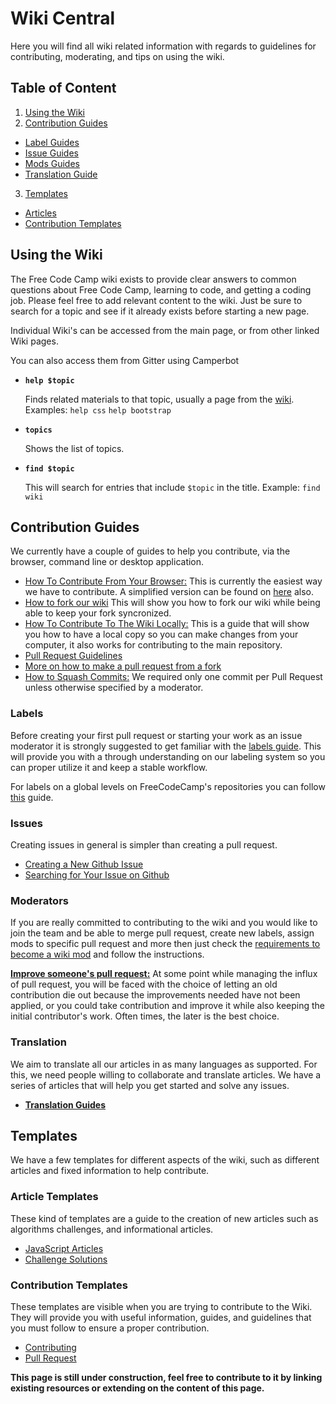 # Wiki Central

Here you will find all wiki related information with regards to guidelines for contributing, moderating, and tips on using the wiki.

## Table of Content

1. [Using the Wiki](#using-the-wiki)
2. [Contribution Guides](#contribution-guides)

  - [Label Guides](#labels)
  - [Issue Guides](#issues)
  - [Mods Guides](#moderators)
  - [Translation Guide](#translation)

3. [Templates](#templates)

  - [Articles](#article-templates)
  - [Contribution Templates](#contribution-templates)

## Using the Wiki

The Free Code Camp wiki exists to provide clear answers to common questions about Free Code Camp, learning to code, and getting a coding job. Please feel free to add relevant content to the wiki. Just be sure to search for a topic and see if it already exists before starting a new page.

Individual Wiki's can be accessed from the main page, or from other linked Wiki pages.

You can also access them from Gitter using Camperbot

- **`help $topic`**

  Finds related materials to that topic, usually a page from the [wiki](https://github.com/FreeCodeCamp/freecodecamp/wiki). Examples: `help css` `help bootstrap`

- **`topics`**

  Shows the list of topics.

- **`find $topic`**

  This will search for entries that include `$topic` in the title. Example: `find wiki`

## Contribution Guides

We currently have a couple of guides to help you contribute, via the browser, command line or desktop application.

- [How To Contribute From Your Browser:](Wiki-Contribute-Online) This is currently the easiest way we have to contribute. A simplified version can be found on [here](https://medium.freecodecamp.com/how-to-land-your-first-open-source-contribution-from-your-browser-in-15-minutes-756d9bbf81ad) also.
- [How to fork our wiki](Wiki-Contribute-Fork) This will show you how to fork our wiki while being able to keep your fork syncronized.
- [How To Contribute To The Wiki Locally:](Wiki-Contribute-Local-GUI) This is a guide that will show you how to have a local copy so you can make changes from your computer, it also works for contributing to the main repository.
- [Pull Request Guidelines](PULL_REQUEST_TEMPLATE)
- [More on how to make a pull request from a fork](Pull-Request-Contribute)
- [How to Squash Commits:](git-rebase#squashing-multiple-commits-into-one) We required only one commit per Pull Request unless otherwise specified by a moderator.

### Labels

Before creating your first pull request or starting your work as an issue moderator it is strongly suggested to get familiar with the [labels guide](Wiki-Labels-Guide). This will provide you with a through understanding on our labeling system so you can proper utilize it and keep a stable workflow.

For labels on a global levels on FreeCodeCamp's repositories you can follow [this](Select-Issues-for-Contributing-Using-Labels) guide.

### Issues

Creating issues in general is simpler than creating a pull request.

- [Creating a New Github Issue](Creating-a-New-Github-Issue)
- [Searching for Your Issue on Github](Searching-for-Your-Issue-on-Github)

### Moderators

If you are really committed to contributing to the wiki and you would like to join the team and be able to merge pull request, create new labels, assign mods to specific pull request and more then just check the [requirements to become a wiki mod](Wiki-Become-A-Wiki-Mod) and follow the instructions.

[**Improve someone's pull request:**](Wiki-Improve-PR) At some point while managing the influx of pull request, you will be faced with the choice of letting an old contribution die out because the improvements needed have not been applied, or you could take contribution and improve it while also keeping the initial contributor's work. Often times, the later is the best choice.

### Translation

We aim to translate all our articles in as many languages as supported. For this, we need people willing to collaborate and translate articles. We have a series of articles that will help you get started and solve any issues.

- [**Translation Guides**](Translations-Guide)

## Templates

We have a few templates for different aspects of the wiki, such as different articles and fixed information to help contribute.

### Article Templates

These kind of templates are a guide to the creation of new articles such as algorithms challenges, and informational articles.

- [JavaScript Articles](Wiki-Template-JavaScript)
- [Challenge Solutions](Wiki-Template-Challenge-Solution)

### Contribution Templates

These templates are visible when you are trying to contribute to the Wiki. They will provide you with useful information, guides, and guidelines that you must follow to ensure a proper contribution.

- [Contributing](CONTRIBUTING)
- [Pull Request](PULL_REQUEST_TEMPLATE)

**This page is still under construction, feel free to contribute to it by linking existing resources or extending on the content of this page.**
